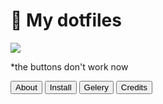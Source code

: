 # 💖 My dotfiles
<link rel="stylesheet" href=".github/style.css">
<p>
<img src="https://raw.githubusercontent.com/catppuccin/catppuccin/main/assets/palette/macchiato.png">
<p>
<p>
<!--- Buttons --->
*the buttons don't work now

<button class="button" role="button">About</button>
<button class="button" role="button">Install</button>
<button class="button" role="button">Gelery</button>
<button class="button" role="button">Credits</button>
